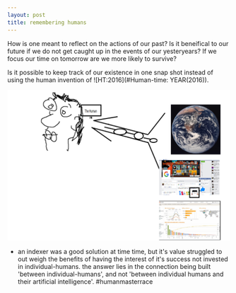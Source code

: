 ```yaml
---
layout: post
title: remembering humans
---
```


How is one meant to reflect on the actions of our past? Is it beneifical to our future if we do not get caught up in the events of our yesteryears? If we focus our time on tomorrow are we more likely to survive? 

Is it possible to keep track of our existence in one snap shot instead of using the human invention of  ![HT:2016](#Human-time: YEAR(2016)).

![offloading](../images/humanmind.png)

- an indexer was a good solution at time time, but it's value struggled to out weigh the benefits of having the interest of it's success not invested in individual-humans.
the answer lies in the connection being built 'between individual-humans', and not 'between individual humans and their artificial intelligence'. #humanmasterrace  

